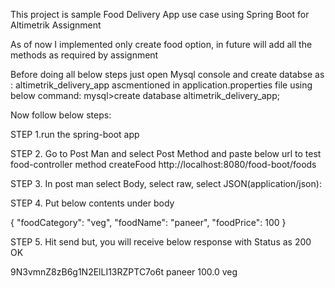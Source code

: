 This project is sample Food Delivery App use case using Spring Boot for Altimetrik Assignment


As of now I implemented only create food option, in future will add all the methods as required by assignment

Before doing all below steps just open Mysql console and create databse as : altimetrik_delivery_app ascmentioned in application.properties file using below command:
mysql>create database altimetrik_delivery_app;

Now follow below steps:

STEP 1.run the spring-boot app

STEP 2. Go to Post Man and select Post Method and paste below url to test food-controller method createFood
http://localhost:8080/food-boot/foods

STEP 3. In post man select Body, select raw, select JSON(application/json): 

STEP 4. Put below contents under body 

{
  "foodCategory": "veg",
  "foodName": "paneer",
  "foodPrice": 100
}

STEP 5. Hit send but, you will receive below response with Status as 200 OK

<FoodDetailsResponse>
    <foodId>9N3vmnZ8zB6g1N2ElLI13RZPTC7o6t</foodId>
    <foodName>paneer</foodName>
    <foodPrice>100.0</foodPrice>
    <foodCategory>veg</foodCategory>
</FoodDetailsResponse>